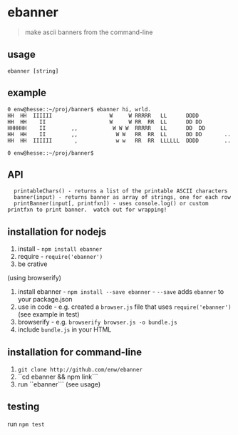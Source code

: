 ebanner
======
> make ascii banners from the command-line

## usage
    ebanner [string]

## example
```
0 enw@hesse::~/proj/banner$ ebanner hi, wrld.
HH  HH  IIIIII                  W     W RRRRR   LL      DDDD
HH  HH    II                    W     W RR  RR  LL      DD DD
HHHHHH    II        ,,           W W W  RRRRR   LL      DD  DD
HH  HH    II        ,,            W W   RR  RR  LL      DD DD       ..
HH  HH  IIIIII       ,            w w   RR  RR  LLLLLL  DDDD        ..

0 enw@hesse::~/proj/banner$
```

## API
```
  printableChars() - returns a list of the printable ASCII characters
  banner(input) - returns banner as array of strings, one for each row
  printBanner(input[, printfxn]) - uses console.log() or custom printfxn to print banner.  watch out for wrapping!
```

## installation for nodejs

1. install - ``` npm install ebanner ```
2. require - ``` require('ebanner') ```
3. be crative

(using browserify)
1. install ebanner - ```npm install --save ebanner``` - ```--save``` adds ```ebanner``` to your package.json
2. use in code - e.g. created a ```browser.js``` file that uses ```require('ebanner')``` (see example in test)
3. browserify - e.g. ```browserify browser.js -o bundle.js```
4. include ```bundle.js``` in your HTML

## installation for command-line

1. ```git clone http://github.com/enw/ebanner```
2. ``cd ebanner && npm link```
3. run ``ebanner``` (see usage)

## testing
run ``` npm test ```
